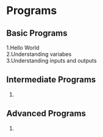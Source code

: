 # Programs
## Basic Programs
1.Hello World<br />
2.Understanding variabes<br />
3.Understanding inputs and outputs<br />
## Intermediate Programs
1.
## Advanced Programs
1.

